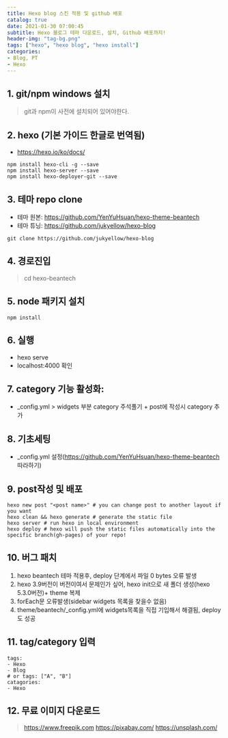 ```yaml
---
title: Hexo blog 스킨 적용 및 github 배포
catalog: true
date: 2021-01-30 07:00:45
subtitle: Hexo 블로그 테마 다운로드, 설치, Github 배포까지!
header-img: "tag-bg.png"
tags: ["hexo", "hexo blog", "hexo install"]
categories:
- Blog, PT
- Hexo
---
```


## 1. git/npm windows 설치
> git과 npm이 사전에 설치되어 있어야한다.  


## 2. hexo (기본 가이드 한글로 번역됨)  
- https://hexo.io/ko/docs/   
```
npm install hexo-cli -g --save
npm install hexo-server --save
npm install hexo-deployer-git --save
```


## 3. 테마 repo clone
- 테마 원본: https://github.com/YenYuHsuan/hexo-theme-beantech  
- 테마 튜닝: https://github.com/jukyellow/hexo-blog
```
git clone https://github.com/jukyellow/hexo-blog
```


## 4. 경로진입
> cd hexo-beantech  


## 5. node 패키지 설치
```
npm install
```


## 6. 실행
- hexo serve  
- localhost:4000 확인  


## 7. category 기능 활성화:
- _config.yml > widgets 부분 category 주석풀기 + post에 작성시 category 추가  


## 8. 기초세팅
- _config.yml 설정(https://github.com/YenYuHsuan/hexo-theme-beantech 따라하기)  


## 9. post작성 및 배포
```
hexo new post "<post name>" # you can change post to another layout if you want
hexo clean && hexo generate # generate the static file
hexo server # run hexo in local environment
hexo deploy # hexo will push the static files automatically into the specific branch(gh-pages) of your repo!
```


## 10. 버그 패치
1) hexo beantech 테마 적용후, deploy 단계에서 파일 0 bytes 오류 발생  
2) hexo 3.9버전이 버전이여서 문제인가 싶어, hexo init으로 새 폴더 생성(hexo 5.3.0버전)+ theme 복제  
3) forEach문 오류발생(sidebar widgets 목록을 찾을수 없음)  
4) theme/beantech/_config.yml에 widgets목록을 직접 기입해서 해결됨, deploy도 성공  


## 11. tag/category 입력
```
tags:
- Hexo
- Blog
# or tags: ["A", "B"]
catagories:
- Hexo
```


## 12. 무료 이미지 다운로드
> https://www.freepik.com
> https://pixabay.com/
> https://unsplash.com/
<br>

